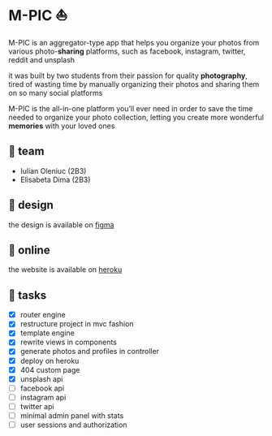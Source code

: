 # M-PIC ⛵

M-PIC is an aggregator-type app that helps you organize your photos from various photo-**sharing** platforms, such as facebook, instagram, twitter, reddit and unsplash

it was built by two students from their passion for quality **photography**, tired of wasting time by manually organizing their photos and sharing them on so many social platforms

M-PIC is the all-in-one platform you’ll ever need in order to save the time needed to organize your photo collection, letting you create more wonderful **memories** with your loved ones

## 🚀 team

- Iulian Oleniuc (2B3)
- Elisabeta Dima (2B3)

## 🎨 design

the design is available on [figma](https://www.figma.com/file/FPE0X6J8mfUDaEQ6Sg8xH9/web)

## 📡 online

the website is available on [heroku](https://m-p1c.herokuapp.com/)

## 🐘 tasks

- [x] router engine
- [x] restructure project in mvc fashion
- [x] template engine
- [x] rewrite views in components
- [x] generate photos and profiles in controller
- [x] deploy on heroku
- [x] 404 custom page
- [x] unsplash api
- [ ] facebook api
- [ ] instagram api
- [ ] twitter api
- [ ] minimal admin panel with stats
- [ ] user sessions and authorization
